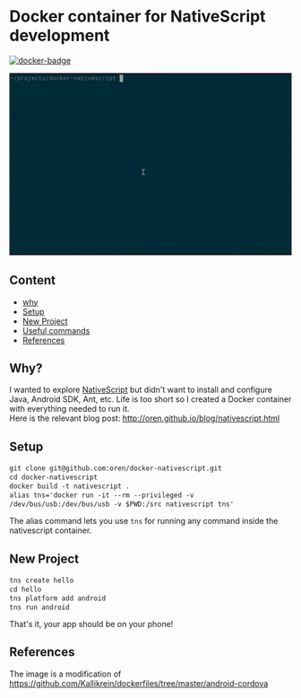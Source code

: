 # Docker container for NativeScript development

[![docker-badge](http://dockeri.co/image/oreng/nativescript)](https://registry.hub.docker.com/u/oreng/nativescript)

![demo-video](demo-video.gif)

## Content

* [why](#why)
* [Setup](#setup)
* [New Project](#new-project)
* [Useful commands](#useful-commands)
* [References](#references)

## Why?
I wanted to explore [NativeScript](https://www.nativescript.org) but didn't want to install and configure Java, Android SDK, Ant, etc. Life is too short so I created a Docker container with everything needed to run it.  
Here is the relevant blog post: http://oren.github.io/blog/nativescript.html

## Setup

    git clone git@github.com:oren/docker-nativescript.git
    cd docker-nativescript
    docker build -t nativescript .
    alias tns='docker run -it --rm --privileged -v /dev/bus/usb:/dev/bus/usb -v $PWD:/src nativescript tns'

The alias command lets you use `tns` for running any command inside the nativescript container.

## New Project

    tns create hello
    cd hello
    tns platform add android
    tns run android

That's it, your app should be on your phone!

## References

The image is a modification of https://github.com/Kallikrein/dockerfiles/tree/master/android-cordova
